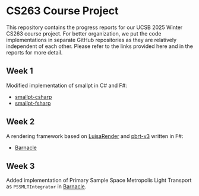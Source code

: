# CS263 Course Project

This repository contains the progress reports for our UCSB 2025 Winter CS263 course project. For better organization, we put the code implementations in separate GitHub repositories as they are relatively independent of each other. Please refer to the links provided here and in the reports for more detail.

## Week 1

Modified implementation of smallpt in C# and F#:

-   [smallpt-csharp](https://github.com/LeonKang130/smallpt-csharp)
-   [smallpt-fsharp](https://github.com/LeonKang130/smallpt-fsharp)

## Week 2

A rendering framework based on [LuisaRender](https://github.com/LuisaGroup/LuisaRender) and [pbrt-v3](https://github.com/mmp/pbrt-v3) written in F#:

-   [Barnacle](https://github.com/LeonKang130/Barnacle)

## Week 3

Added implementation of Primary Sample Space Metropolis Light Transport as `PSSMLTIntegrator` in [Barnacle](https://github.com/LeonKang130/Barnacle).
